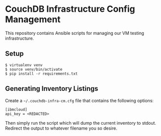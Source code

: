 CouchDB Infrastructure Config Management
===

This repository contains Ansible scripts for managing our VM testing infrastructure.

Setup
---

    $ virtualenv venv
    $ source venv/bin/activate
    $ pip install -r requirements.txt


Generating Inventory Listings
---

Create a `~/.couchdb-infra-cm.cfg` file that contains the following options:

    [ibmcloud]
    api_key = <REDACTED>

Then simply run the script which will dump the current inventory to stdout. Redirect the output to whatever filename you so desire.
